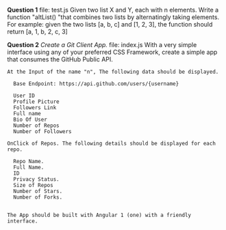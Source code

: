 **Question 1**
  file: test.js
  Given two list X and Y, each with n elements.
  Write a function "altList() "that combines two lists by alternatingly taking elements.
  For example: given the two lists [a, b, c] and [1, 2, 3],
  the function should return [a, 1, b, 2, c, 3]


**Question 2**
  *Create a Git Client App.*
    file: index.js
    With a very simple interface using any of your preferred CSS Framework,
    create a simple app that consumes the GitHub Public API.

    At the Input of the name "n", The following data should be displayed.

      Base Endpoint: https://api.github.com/users/{username}

      User ID
      Profile Picture
      Followers Link
      Full name
      Bio Of User
      Number of Repos
      Number of Followers

    OnClick of Repos. The following details should be displayed for each repo.

      Repo Name.
      Full Name.
      ID
      Privacy Status.
      Size of Repos
      Number of Stars.
      Number of Forks.


    The App should be built with Angular 1 (one) with a friendly interface.
